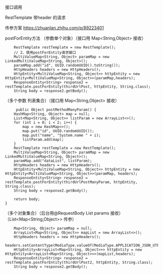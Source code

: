 接口调用

RestTemplate  带header 的请求

传参方案 https://zhuanlan.zhihu.com/p/89223401

postForEntity方法
（参数单个对象）（接口用 Map<String,Object> 接收）

        RestTemplate restTemplate = new RestTemplate();
        // 2、使用postForEntity请求接口
        MultiValueMap<String, Object> paramMap = new LinkedMultiValueMap<String, Object>();
        paramMap.add("id", UUID.randomUUID().toString());
        HttpHeaders headers = new HttpHeaders();
        HttpEntity<MultiValueMap<String, Object>> httpEntity = new HttpEntity<MultiValueMap<String, Object>>(paramMap,headers);
        ResponseEntity<String> response2 = restTemplate.postForEntity(thirdUrlPost, httpEntity, String.class);
        String body = response2.getBody();
        
（多个参数 列表集合）（接口用 Map<String,Object> 接收）
         
         public Object postMethodManyParam() {
        HashMap<String, Object> map = null;
        List<Map<String, Object>> listParam = new ArrayList<>();
        for (int i = 0; i < 2; i++) {
            map = new HashMap<>();
            map.put("id", UUID.randomUUID());
            map.put("name", "System.name " + i);
            listParam.add(map);
        }
        RestTemplate restTemplate = new RestTemplate();
        MultiValueMap<String, Object> paramMap = new LinkedMultiValueMap<String, Object>();
        paramMap.add("dataList", listParam);
        HttpHeaders headers = new HttpHeaders();
        HttpEntity<MultiValueMap<String, Object>> httpEntity = new HttpEntity<MultiValueMap<String, Object>>(paramMap, headers);
        ResponseEntity<String> response2 = restTemplate.postForEntity(thirdUrlPostManyParam, httpEntity, String.class);
        String body = response2.getBody();

        return body;
    }

（多个对象集合）（后台用@RequestBody List<ThirdInfo> params 接收）（List<Map<String,Object>> 传参）
        
        Map<String, Object> paramMap = null;
        ArrayList<Map<String, Object>> mapList = new ArrayList<>();
        HttpHeaders headers = new HttpHeaders();
        headers.setContentType(MediaType.valueOf(MediaType.APPLICATION_JSON_UTF8_VALUE));
        HttpEntity<ArrayList<Map<String, Object>>> httpEntity = new HttpEntity<ArrayList<Map<String, Object>>>(mapList,headers);
        ResponseEntity<String> response2 = restTemplate.postForEntity(thirdUrlPost2, httpEntity, String.class);
        String body = response2.getBody();

